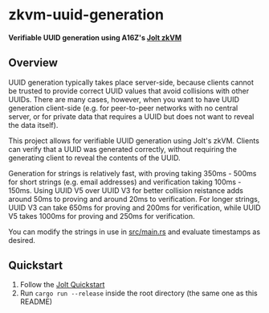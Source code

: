 # zkvm-uuid-generation

#### Verifiable UUID generation using A16Z's [Jolt zkVM](https://github.com/a16z/jolt)

## Overview

UUID generation typically takes place server-side, because clients cannot be trusted to provide correct UUID values that avoid collisions with other UUIDs. There are many cases, however, when you want to have UUID generation client-side (e.g. for peer-to-peer networks with no central server, or for private data that requires a UUID but does not want to reveal the data itself).

This project allows for verifiable UUID generation using Jolt's zkVM. Clients can verify that a UUID was generated correctly, without requiring the generating client to reveal the contents of the UUID.

Generation for strings is relatively fast, with proving taking 350ms - 500ms for short strings (e.g. email addresses) and verification taking 100ms - 150ms. Using UUID V5 over UUID V3 for better collision reistance adds around 50ms to proving and around 20ms to verification. For longer strings, UUID V3 can take 650ms for proving and 200ms for verification, while UUID V5 takes 1000ms for proving and 250ms for verification.

You can modify the strings in use in [src/main.rs](src/main.rs) and evaluate timestamps as desired.

## Quickstart

1. Follow the [Jolt Quickstart](https://jolt.a16zcrypto.com/usage/quickstart.html)
2. Run `cargo run --release` inside the root directory (the same one as this README)
